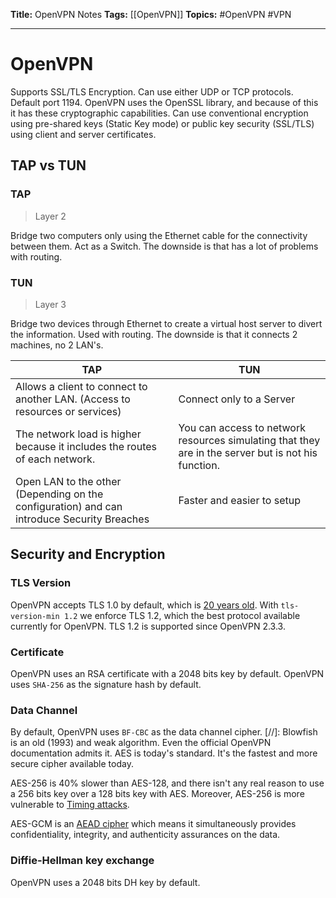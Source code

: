**Title:** OpenVPN Notes
**Tags:** [[OpenVPN]]
**Topics:** #OpenVPN #VPN 

---
# OpenVPN 
Supports SSL/TLS Encryption. Can use either UDP or TCP protocols. Default port 1194.
OpenVPN uses the OpenSSL library, and because of this it has these cryptographic capabilities.
Can use conventional encryption using pre-shared keys (Static Key mode) or public key security (SSL/TLS) using client and server certificates.
## TAP vs TUN
### TAP
> Layer 2

Bridge two computers only using the Ethernet cable for the connectivity between them. Act as a Switch. The downside is that has a lot of problems with routing.

### TUN
> Layer 3

Bridge two devices through Ethernet to create a virtual host server to divert the information. Used with routing. The downside is that it connects 2 machines, no 2 LAN's.

| **TAP** | **TUN** |
| --- | --- |
| Allows a client to connect to another LAN. (Access to resources or services) | Connect only to a Server |
| The network load is higher because it includes the routes of each network.  | You can access to network resources simulating that they are in the server but is not his function.|
| Open LAN to the other (Depending on the configuration) and can introduce Security Breaches | Faster and easier to setup |




## Security and Encryption
### TLS Version
OpenVPN accepts TLS 1.0 by default, which is [20 years old](https://en.wikipedia.org/wiki/Transport_Layer_Security#TLS_1.0).
With `tls-version-min 1.2` we enforce TLS 1.2, which the best protocol available currently for OpenVPN. TLS 1.2 is supported since OpenVPN 2.3.3.

### Certificate
OpenVPN uses an RSA certificate with a 2048 bits key by default.
OpenVPN uses `SHA-256` as the signature hash by default.

### Data Channel
By default, OpenVPN uses `BF-CBC` as the data channel cipher.
[//]: Blowfish is an old (1993) and weak algorithm. Even the official OpenVPN documentation admits it.
AES is today's standard. It's the fastest and more secure cipher available today.

AES-256 is 40% slower than AES-128, and there isn't any real reason to use a 256 bits key over a 128 bits key with AES. Moreover, AES-256 is more vulnerable to [Timing attacks](https://en.wikipedia.org/wiki/Timing_attack).

AES-GCM is an [AEAD cipher](https://en.wikipedia.org/wiki/Authenticated_encryption) which means it simultaneously provides confidentiality, integrity, and authenticity assurances on the data.

### Diffie-Hellman key exchange
OpenVPN uses a 2048 bits DH key by default.
